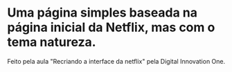 # Uma página simples baseada na página inicial da Netflix, mas com o tema natureza.

Feito pela aula "Recriando a interface da netflix" pela Digital Innovation One.
